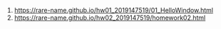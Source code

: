 1. https://rare-name.github.io/hw01_2019147519/01_HelloWindow.html
2. https://rare-name.github.io/hw02_2019147519/homework02.html
